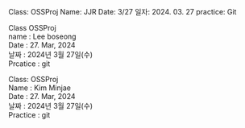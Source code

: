 Class: OSSProj
Name: JJR
Date: 3/27
일자: 2024. 03. 27
practice: Git


Class OSSProj  
name : Lee boseong  
Date : 27. Mar, 2024  
날짜 : 2024년 3월 27일(수)  
Prcatice : git

Class: OSSProj  
Name : Kim Minjae  
Date : 27. Mar, 2024  
날짜 : 2024년 3월 27일(수)  
Practice : git  